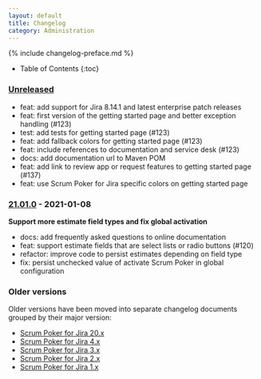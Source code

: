 ```yaml
---
layout: default
title: Changelog
category: Administration
---
```


{% include changelog-preface.md %}

* Table of Contents
{:toc}

### [Unreleased]

* feat: add support for Jira 8.14.1 and latest enterprise patch releases
* feat: first version of the getting started page and better exception handling (#123)
* test: add tests for getting started page (#123)
* feat: add fallback colors for getting started page (#123)
* feat: include references to documentation and service desk (#123)
* docs: add documentation url to Maven POM
* feat: add link to review app or request features to getting started page (#137)
* feat: use Scrum Poker for Jira specific colors on getting started page

### [21.01.0] - 2021-01-08

**Support more estimate field types and fix global activation**

* docs: add frequently asked questions to online documentation
* feat: support estimate fields that are select lists or radio buttons (#120)
* refactor: improve code to persist estimates depending on field type
* fix: persist unchecked value of activate Scrum Poker in global configuration

### Older versions

Older versions have been moved into separate changelog documents grouped by their major version:

* [Scrum Poker for Jira 20.x](/changelog-20x)
* [Scrum Poker for Jira 4.x](/changelog-4x)
* [Scrum Poker for Jira 3.x](/changelog-3x)
* [Scrum Poker for Jira 2.x](/changelog-2x)
* [Scrum Poker for Jira 1.x](/changelog-1x)

[Unreleased]: https://github.com/codescape/jira-scrum-poker/compare/21.01.0...HEAD
[21.01.0]: https://github.com/codescape/jira-scrum-poker/compare/20.12.1...21.01.0
